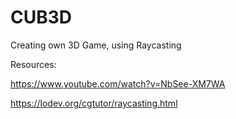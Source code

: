 # CUB3D
Creating own 3D Game, using Raycasting

Resources:

https://www.youtube.com/watch?v=NbSee-XM7WA

https://lodev.org/cgtutor/raycasting.html
